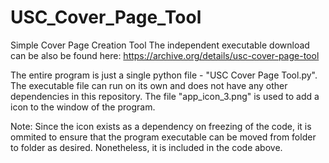 # USC_Cover_Page_Tool
Simple Cover Page Creation Tool
The independent executable download can be also be found here: https://archive.org/details/usc-cover-page-tool


The entire program is just a single python file - "USC Cover Page Tool.py". 
The executable file can run on its own and does not have any other dependencies in this repository.
The file "app_icon_3.png" is used to add a icon to the window of the program.

Note: Since the icon exists as a dependency on freezing of the code, it is ommited
      to ensure that the program executable can be moved from folder to folder as 
      desired. Nonetheless, it is included in the code above.
